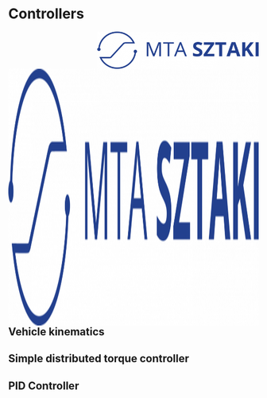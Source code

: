 # Controllers
<img align="right" width="325" height="75" src="https://github.com/istvan-knab/jarmuiranyitas_2/blob/main/Old%20Documentation/Pictures/sztaki_logo_kek.png">
<img align="left" width="716" height="517" src="https://github.com/istvan-knab/jarmuiranyitas_2/blob/main/Old%20Documentation/Pictures/sztaki_logo_kek.png"></br></br>


## Vehicle kinematics
## Simple distributed torque controller
## PID Controller
